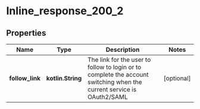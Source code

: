 
# Inline_response_200_2

## Properties
Name | Type | Description | Notes
------------ | ------------- | ------------- | -------------
**follow_link** | **kotlin.String** | The link for the user to follow to login or to complete the account switching when the current service is OAuth2/SAML |  [optional]



